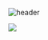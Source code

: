 ![header](https://capsule-render.vercel.app/api?type=waving&color=E3826C&height=250&section=header&text=BaekSeoyeong&fontSize=90&animation=fadeIn&fontAlignY=38&desc=%20&descAlignY=62&descAlign=62)


<img src="https://img.shields.io/badge/JAVA-007396?style=for-the-badge&logo=java&logoColor=white">

